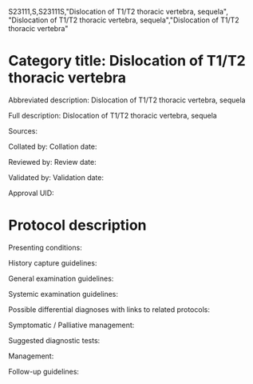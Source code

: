 S23111,S,S23111S,"Dislocation of T1/T2 thoracic vertebra, sequela", "Dislocation of T1/T2 thoracic vertebra, sequela","Dislocation of T1/T2 thoracic vertebra"
# Category title: Dislocation of T1/T2 thoracic vertebra

Abbreviated description: Dislocation of T1/T2 thoracic vertebra, sequela

Full description: Dislocation of T1/T2 thoracic vertebra, sequela

Sources:

Collated by:
Collation date:

Reviewed by:
Review date:

Validated by:
Validation date:

Approval UID:

# Protocol description

Presenting conditions:

History capture guidelines:

General examination guidelines:

Systemic examination guidelines:

Possible differential diagnoses with links to related protocols:

Symptomatic / Palliative management:

Suggested diagnostic tests:

Management:

Follow-up guidelines:
